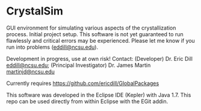 CrystalSim
==============

GUI environment for simulating various aspects of the crystallization process. Initial project setup.  This software is not yet guaranteed to run flawlessly and critical errors may be experienced.  Please let me know if you run into problems (eddill@ncsu.edu).

Development in progress, use at own risk! Contact: (Developer) Dr. Eric Dill eddill@ncsu.edu; (Principal Investigator) Dr. James Martin martinjd@ncsu.edu

Currently requires https://github.com/ericdill/GlobalPackages

This software was developed in the Eclipse IDE (Kepler) with Java 1.7.  This repo can be used directly from within Eclipse with the EGit addin.
